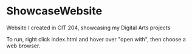 # ShowcaseWebsite
Website I created in CIT 204, showcasing my Digital Arts projects

To run, right click index.html and hover over "open with", then choose a web browser.
